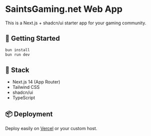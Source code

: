 # SaintsGaming.net Web App

This is a Next.js + shadcn/ui starter app for your gaming community.

## 🚀 Getting Started

```bash
bun install
bun run dev
```

## 🧰 Stack
- Next.js 14 (App Router)
- Tailwind CSS
- shadcn/ui
- TypeScript

## 📦 Deployment
Deploy easily on [Vercel](https://vercel.com) or your custom host.